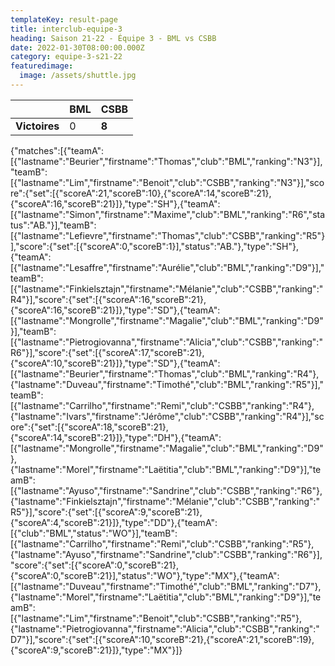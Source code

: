 ```yaml
---
templateKey: result-page
title: interclub-equipe-3
heading: Saison 21-22 - Équipe 3 - BML vs CSBB
date: 2022-01-30T08:00:00.000Z
category: equipe-3-s21-22
featuredimage:
  image: /assets/shuttle.jpg
---
```

|               | BML   | CSBB |
| ------------- | ----- | --- |
| **Victoires** | 0 | **8**   |

<scoreboard>{"matches":[{"teamA":[{"lastname":"Beurier","firstname":"Thomas","club":"BML","ranking":"N3"}],"teamB":[{"lastname":"Lim","firstname":"Benoit","club":"CSBB","ranking":"N3"}],"score":{"set":[{"scoreA":21,"scoreB":10},{"scoreA":14,"scoreB":21},{"scoreA":16,"scoreB":21}]},"type":"SH"},{"teamA":[{"lastname":"Simon","firstname":"Maxime","club":"BML","ranking":"R6","status":"AB."}],"teamB":[{"lastname":"Lefievre","firstname":"Thomas","club":"CSBB","ranking":"R5"}],"score":{"set":[{"scoreA":0,"scoreB":1}],"status":"AB."},"type":"SH"},{"teamA":[{"lastname":"Lesaffre","firstname":"Aurélie","club":"BML","ranking":"D9"}],"teamB":[{"lastname":"Finkielsztajn","firstname":"Mélanie","club":"CSBB","ranking":"R4"}],"score":{"set":[{"scoreA":16,"scoreB":21},{"scoreA":16,"scoreB":21}]},"type":"SD"},{"teamA":[{"lastname":"Mongrolle","firstname":"Magalie","club":"BML","ranking":"D9"}],"teamB":[{"lastname":"Pietrogiovanna","firstname":"Alicia","club":"CSBB","ranking":"R6"}],"score":{"set":[{"scoreA":17,"scoreB":21},{"scoreA":10,"scoreB":21}]},"type":"SD"},{"teamA":[{"lastname":"Beurier","firstname":"Thomas","club":"BML","ranking":"R4"},{"lastname":"Duveau","firstname":"Timothé","club":"BML","ranking":"R5"}],"teamB":[{"lastname":"Carrilho","firstname":"Remi","club":"CSBB","ranking":"R4"},{"lastname":"Ivars","firstname":"Jérôme","club":"CSBB","ranking":"R4"}],"score":{"set":[{"scoreA":18,"scoreB":21},{"scoreA":14,"scoreB":21}]},"type":"DH"},{"teamA":[{"lastname":"Mongrolle","firstname":"Magalie","club":"BML","ranking":"D9"},{"lastname":"Morel","firstname":"Laëtitia","club":"BML","ranking":"D9"}],"teamB":[{"lastname":"Ayuso","firstname":"Sandrine","club":"CSBB","ranking":"R6"},{"lastname":"Finkielsztajn","firstname":"Mélanie","club":"CSBB","ranking":"R5"}],"score":{"set":[{"scoreA":9,"scoreB":21},{"scoreA":4,"scoreB":21}]},"type":"DD"},{"teamA":[{"club":"BML","status":"WO"}],"teamB":[{"lastname":"Carrilho","firstname":"Remi","club":"CSBB","ranking":"R5"},{"lastname":"Ayuso","firstname":"Sandrine","club":"CSBB","ranking":"R6"}],"score":{"set":[{"scoreA":0,"scoreB":21},{"scoreA":0,"scoreB":21}],"status":"WO"},"type":"MX"},{"teamA":[{"lastname":"Duveau","firstname":"Timothé","club":"BML","ranking":"D7"},{"lastname":"Morel","firstname":"Laëtitia","club":"BML","ranking":"D9"}],"teamB":[{"lastname":"Lim","firstname":"Benoit","club":"CSBB","ranking":"R5"},{"lastname":"Pietrogiovanna","firstname":"Alicia","club":"CSBB","ranking":"D7"}],"score":{"set":[{"scoreA":10,"scoreB":21},{"scoreA":21,"scoreB":19},{"scoreA":9,"scoreB":21}]},"type":"MX"}]}</scoreboard>